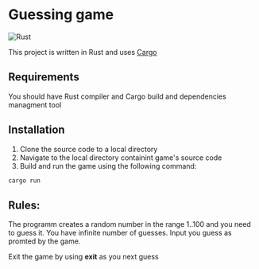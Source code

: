 # Guessing game

![Rust](https://img.shields.io/badge/Rust-Programming%20Language-black?logo=rust)

This project is written in Rust and uses [Cargo](https://doc.rust-lang.org/cargo/)

## Requirements
You should have Rust compiler and Cargo build and dependencies managment tool

## Installation
1. Clone the source code to a local directory
2. Navigate to the local directory containint game's source code
2. Build and run the game using the following command:
```bash
cargo run
```

## Rules:
The programm creates a random number in the range 1..100 and you need to guess it.
You have infinite number of guesses. 
Input you guess as promted by the game.

Exit the game by using **exit** as you next guess
